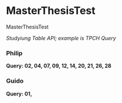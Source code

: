 # MasterThesisTest
MasterThesisTest

*Studyiung Table API; example is TPCH Query*

### Philip 
**Query: 02, 04, 07, 09, 12, 14, 20, 21, 26, 28**

### Guido
**Query: 01,**

